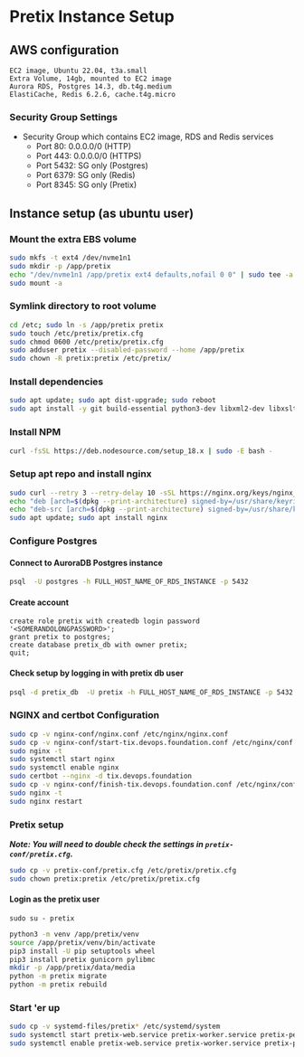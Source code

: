 # Pretix Instance Setup

## AWS configuration

```text
EC2 image, Ubuntu 22.04, t3a.small
Extra Volume, 14gb, mounted to EC2 image
Aurora RDS, Postgres 14.3, db.t4g.medium
ElastiCache, Redis 6.2.6, cache.t4g.micro
```

### Security Group Settings

- Security Group which contains EC2 image, RDS and Redis services
  - Port 80: 0.0.0.0/0 (HTTP)
  - Port 443: 0.0.0.0/0 (HTTPS)
  - Port 5432: SG only (Postgres)
  - Port 6379: SG only (Redis)
  - Port 8345: SG only (Pretix)

## Instance setup (as ubuntu user)

### Mount the extra EBS volume

```bash
sudo mkfs -t ext4 /dev/nvme1n1
sudo mkdir -p /app/pretix
echo "/dev/nvme1n1 /app/pretix ext4 defaults,nofail 0 0" | sudo tee -a /etc/fstab
sudo mount -a
```

### Symlink directory to root volume

```bash
cd /etc; sudo ln -s /app/pretix pretix
sudo touch /etc/pretix/pretix.cfg
sudo chmod 0600 /etc/pretix/pretix.cfg
sudo adduser pretix --disabled-password --home /app/pretix
sudo chown -R pretix:pretix /etc/pretix/
```

### Install dependencies

```bash
sudo apt update; sudo apt dist-upgrade; sudo reboot
sudo apt install -y git build-essential python3-dev libxml2-dev libxslt1-dev libffi-dev zlib1g-dev libssl-dev gettext libpq-dev libjpeg-dev libopenjp2-7-dev python3-virtualenv python3-pip postgresql-client python3.10-venv libmemcached-devgi redis-tools python-is-python3 wget gnupg2 ca-certificates lsb-release ubuntu-keyring software-properties-common nodejs certbot python3-certbot-nginx
```

### Install NPM

```bash
curl -fsSL https://deb.nodesource.com/setup_18.x | sudo -E bash -
```

### Setup apt repo and install nginx

```bash
sudo curl --retry 3 --retry-delay 10 -sSL https://nginx.org/keys/nginx_signing.key | sudo gpg --dearmor --output /usr/share/keyrings/nginx-archive-keyring.gpg
echo "deb [arch=$(dpkg --print-architecture) signed-by=/usr/share/keyrings/nginx-archive-keyring.gpg] http://nginx.org/packages/mainline/ubuntu `lsb_release -cs` nginx" | sudo tee /etc/apt/sources.list.d/nginx-mainline.list
echo "deb-src [arch=$(dpkg --print-architecture) signed-by=/usr/share/keyrings/nginx-archive-keyring.gpg] http://nginx.org/packages/mainline/ubuntu `lsb_release -cs` nginx" | sudo tee -a /etc/apt/sources.list.d/nginx-mainline.list
sudo apt update; sudo apt install nginx
```

### Configure Postgres

#### Connect to AuroraDB Postgres instance

```bash
psql  -U postgres -h FULL_HOST_NAME_OF_RDS_INSTANCE -p 5432
```

#### Create account

```pgsql
create role pretix with createdb login password '<SOMERANDOLONGPASSWORD>';
grant pretix to postgres;
create database pretix_db with owner pretix;
quit;
```

#### Check setup by logging in with pretix db user

```bash
psql -d pretix_db  -U pretix -h FULL_HOST_NAME_OF_RDS_INSTANCE -p 5432
```

### NGINX and certbot Configuration

```bash
sudo cp -v nginx-conf/nginx.conf /etc/nginx/nginx.conf
sudo cp -v nginx-conf/start-tix.devops.foundation.conf /etc/nginx/conf.d/tix.devops.foundation.conf
sudo nginx -t
sudo systemctl start nginx
sudo systemctl enable nginx
sudo certbot --nginx -d tix.devops.foundation
sudo cp -v nginx-conf/finish-tix.devops.foundation.conf /etc/nginx/conf.d/tix.devops.foundation.conf
sudo nginx -t
sudo nginx restart
```

### Pretix setup

***Note: You will need to double check the settings in `pretix-conf/pretix.cfg`.***

```bash
sudo cp -v pretix-conf/pretix.cfg /etc/pretix/pretix.cfg
sudo chown pretix:pretix /etc/pretix/pretix.cfg
```

#### Login as the pretix user

`sudo su - pretix`

```bash
python3 -m venv /app/pretix/venv
source /app/pretix/venv/bin/activate
pip3 install -U pip setuptools wheel
pip3 install pretix gunicorn pylibmc
mkdir -p /app/pretix/data/media
python -m pretix migrate
python -m pretix rebuild
```

### Start 'er up

```bash
sudo cp -v systemd-files/pretix* /etc/systemd/system
sudo systemctl start pretix-web.service pretix-worker.service pretix-periodic.timer
sudo systemctl enable pretix-web.service pretix-worker.service pretix-periodic.timer
```
